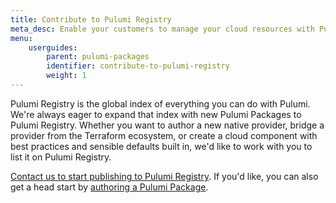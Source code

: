 ```yaml
---
title: Contribute to Pulumi Registry
meta_desc: Enable your customers to manage your cloud resources with Pulumi. Share opinionated cloud components that quickly stand up well-architected cloud architectures.
menu:
    userguides:
        parent: pulumi-packages
        identifier: contribute-to-pulumi-registry
        weight: 1
---
```


Pulumi Registry is the global index of everything you can do with Pulumi. We're always eager to expand that index with new Pulumi Packages to Pulumi Registry. Whether you want to author a new native provider, bridge a provider from the Terraform ecosystem, or create a cloud component with best practices and sensible defaults built in, we'd like to work with you to list it on Pulumi Registry.

[Contact us to start publishing to Pulumi Registry](https://pulumi.com/contact/?form=registry). If you'd like, you can also get a head start by [authoring a Pulumi Package](/docs/guides/pulumi-packages).
